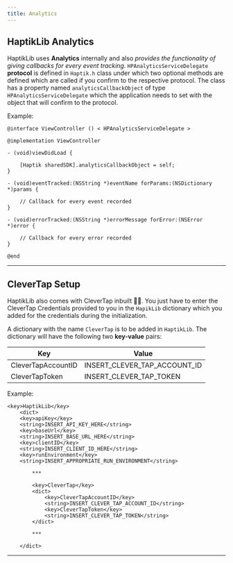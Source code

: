 ```yaml
---
title: Analytics
---
```


## HaptikLib Analytics

HaptikLib uses **Analytics** internally and also _provides the functionality of giving callbacks for every event tracking_. `HPAnalyticsServiceDelegate` **protocol** is defined in `Haptik.h` class under which two optional methods are defined which are called if you confirm to the respective protocol. The class has a property named `analyticsCallbackObject` of type `HPAnalyticsServiceDelegate` which the application needs to set with the object that will confirm to the protocol.

Example:

```
@interface ViewController () < HPAnalyticsServiceDelegate >

@implementation ViewController

- (void)viewDidLoad {

    [Haptik sharedSDK].analyticsCallbackObject = self;
}

- (void)eventTracked:(NSString *)eventName forParams:(NSDictionary *)params {

    // Callback for every event recorded
}

- (void)errorTracked:(NSString *)errorMessage forError:(NSError *)error {

    // Callback for every error recorded
}

@end
```

---

## CleverTap Setup

HaptikLib also comes with CleverTap inbuilt 🙌🏻. You just have to enter the CleverTap Credentials provided to you in the `HapikLib` dictionary which you added for the credentials during the initialization.

A dictionary with the name `CleverTap` is to be added in `HaptikLib`. The dictionary will have the following two **key-value** pairs:

| Key                | Value                        |
| ------------------ | ---------------------------- |
| CleverTapAccountID | INSERT_CLEVER_TAP_ACCOUNT_ID |
| CleverTapToken     | INSERT_CLEVER_TAP_TOKEN      |

Example:

```
<key>HaptikLib</key>
	<dict>
    <key>apiKey</key>
    <string>INSERT_API_KEY_HERE</string>
    <key>baseUrl</key>
    <string>INSERT_BASE_URL_HERE</string>
    <key>clientID</key>
    <string>INSERT_CLIENT_ID_HERE</string>
    <key>runEnvironment</key>
    <string>INSERT_APPROPRIATE_RUN_ENVIRONMENT</string>

		***

		<key>CleverTap</key>
		<dict>
			<key>CleverTapAccountID</key>
			<string>INSERT_CLEVER_TAP_ACCOUNT_ID</string>
			<key>CleverTapToken</key>
			<string>INSERT_CLEVER_TAP_TOKEN</string>
		</dict>

		***

	</dict>
```

---
